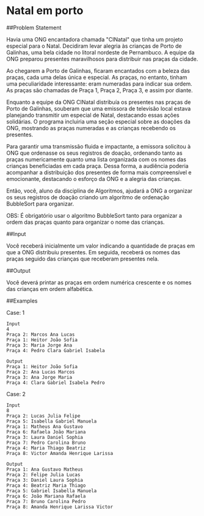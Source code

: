 # Natal em porto

##Problem Statement

Havia uma ONG encantadora chamada "CINatal" que tinha um projeto especial para o Natal. Decidiram levar alegria às crianças de Porto de Galinhas, uma bela cidade no litoral nordeste de Pernambuco. A equipe da ONG preparou presentes maravilhosos para distribuir nas praças da cidade.

Ao chegarem a Porto de Galinhas, ficaram encantados com a beleza das praças, cada uma delas única e especial. As praças, no entanto, tinham uma peculiaridade interessante: eram numeradas para indicar sua ordem. As praças são chamadas de Praça 1, Praça 2, Praça 3, e assim por diante.

Enquanto a equipe da ONG CINatal distribuía os presentes nas praças de Porto de Galinhas, souberam que uma emissora de televisão local estava planejando transmitir um especial de Natal, destacando essas ações solidárias. O programa incluiria uma seção especial sobre as doações da ONG, mostrando as praças numeradas e as crianças recebendo os presentes.

Para garantir uma transmissão fluida e impactante, a emissora solicitou à ONG que ordenasse os seus registros de doação, ordenando tanto as praças numericamente quanto uma lista organizada com os nomes das crianças beneficiadas em cada praça. Dessa forma, a audiência poderia acompanhar a distribuição dos presentes de forma mais compreensível e emocionante, destacando o esforço da ONG e a alegria das crianças.

Então, você, aluno da disciplina de Algoritmos, ajudará a ONG a organizar os seus registros de doação criando um algoritmo de ordenação BubbleSort para organizar.

OBS: É obrigatório usar o algoritmo BubbleSort tanto para organizar a ordem das praças quanto para organizar o nome das crianças.

##Input

Você receberá inicialmente um valor indicando a quantidade de praças em que a ONG distribuiu presentes. Em seguida, receberá os nomes das praças seguido das crianças que receberam presentes nela.

##Output

Você deverá printar as praças em ordem numérica crescente e os nomes das crianças em ordem alfabética.

##Examples

Case: 1
```
Input
4
Praça 2: Marcos Ana Lucas
Praça 1: Heitor João Sofia
Praça 3: Maria Jorge Ana
Praça 4: Pedro Clara Gabriel Isabela

Output
Praça 1: Heitor João Sofia
Praça 2: Ana Lucas Marcos
Praça 3: Ana Jorge Maria
Praça 4: Clara Gabriel Isabela Pedro
```

Case: 2
```
Input
8
Praça 2: Lucas Julia Felipe
Praça 5: Isabella Gabriel Manuela
Praça 1: Matheus Ana Gustavo
Praça 6: Rafaela João Mariana
Praça 3: Laura Daniel Sophia
Praça 7: Pedro Carolina Bruno
Praça 4: Maria Thiago Beatriz
Praça 8: Victor Amanda Henrique Larissa

Output
Praça 1: Ana Gustavo Matheus
Praça 2: Felipe Julia Lucas
Praça 3: Daniel Laura Sophia
Praça 4: Beatriz Maria Thiago
Praça 5: Gabriel Isabella Manuela
Praça 6: João Mariana Rafaela
Praça 7: Bruno Carolina Pedro
Praça 8: Amanda Henrique Larissa Victor
```